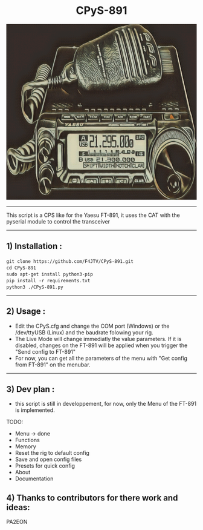 <del><h1 align="center">CPyS-891</h1></del>
<del><p align="center">
    <img src="./images/icon.png" alt="TPOL CCH" width="754" height="464" />
</p></del>

___

This script is a CPS like for the Yaesu FT-891, it uses the CAT with the pyserial module to control the transceiver 
___
## 1) Installation :

`git clone https://github.com/F4JTV/CPyS-891.git `</br>
`cd CPyS-891`</br>
`sudo apt-get install python3-pip`</br>
`pip install -r requirements.txt`</br>
`python3 ./CPyS-891.py`</br>

___

## 2) Usage :

- Edit the CPyS.cfg and change the COM port (Windows) or the /dev/ttyUSB (Linux) and the baudrate folowing your rig.
- The Live Mode will change immediatly the value parameters. If it is disabled, changes on the FT-891 will be applied when you trigger the "Send config to FT-891"
- For now, you can get all the parameters of the menu with "Get config from FT-891" on the menubar.

___

## 3) Dev plan :

- this script is still in developpement, for now, only the Menu of the FT-891 is implemented.

TODO: 
- Menu -> done
- Functions
- Memory
- Reset the rig to default config
- Save and open config files
- Presets for quick config
- About 
- Documentation

## 4) Thanks to contributors for there work and ideas:
PA2EON

